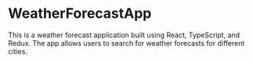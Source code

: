 # WeatherForecastApp
This is a weather forecast application built using React, TypeScript, and Redux. The app allows users to search for weather forecasts for different cities.
